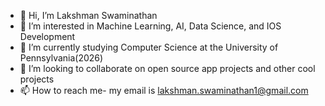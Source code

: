 - 👋 Hi, I’m Lakshman Swaminathan
- 👀 I’m interested in Machine Learning, AI, Data Science, and IOS Development
- 🌱 I’m currently studying Computer Science at the University of Pennsylvania(2026)
- 💞️ I’m looking to collaborate on open source app projects and other cool projects
- 📫 How to reach me- my email is lakshman.swaminathan1@gmail.com

<!---
luckyswaminathan/luckyswaminathan is a ✨ special ✨ repository because its `README.md` (this file) appears on your GitHub profile.
You can click the Preview link to take a look at your changes.
--->
